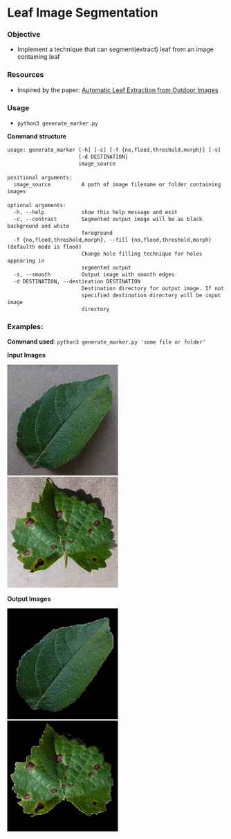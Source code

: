 # Leaf Image Segmentation

### Objective

- Implement a technique that can segment(extract) leaf from an image containing leaf

### Resources

- Inspired by the paper: [Automatic Leaf Extraction from Outdoor
Images ](https://arxiv.org/pdf/1709.06437.pdf)

### Usage

- `python3 generate_marker.py`

 __Command structure__
```
usage: generate_marker [-h] [-c] [-f {no,flood,threshold,morph}] [-s]
                       [-d DESTINATION]
                       image_source

positional arguments:
  image_source          A path of image filename or folder containing images

optional arguments:
  -h, --help            show this help message and exit
  -c, --contrast        Segmented output image will be as black background and white
                        foreground
  -f {no,flood,threshold,morph}, --fill {no,flood,threshold,morph} (defaulth mode is flood)
                        Change hole filling technique for holes appearing in
                        segmented output
  -s, --smooth          Output image with smooth edges
  -d DESTINATION, --destination DESTINATION
                        Destination directory for output image. If not
                        specified destination directory will be input image
                        directory
```

### Examples:

__Command used__: `python3 generate_marker.py 'some file or folder'`

__Input Images__
        
![alt Healthy Apple Leaf](testing_files/apple_healthy.JPG) ![alt Apple Leaf with Black Rot](testing_files/apple_black_rot.JPG)

__Output Images__

![alt Segmented Healthy Apple Leaf](testing_files/apple_healthy_marked.JPG) ![alt Segmented Apple Leaf with Black Rot](testing_files/apple_black_rot_marked.JPG)
